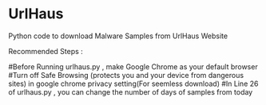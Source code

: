 # UrlHaus
Python code to download Malware Samples from UrlHaus Website

Recommended Steps :

#Before Running urlhaus.py , make Google Chrome as your default browser
#Turn off Safe Browsing (protects you and your device from dangerous sites) in google chrome privacy setting(For seemless download)
#In Line 26 of urlhaus.py , you can change the number of days of samples from today
